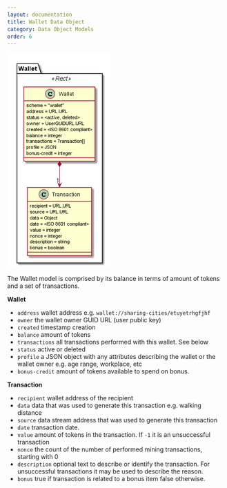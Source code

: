 ```yaml
---
layout: documentation
title: Wallet Data Object
category: Data Object Models
order: 6
---
```


![Wallet Object Model](Wallet-Data-Object-Model.png)

The Wallet model is comprised by its balance in terms of amount of tokens and a set of transactions.

**Wallet**

* `address` wallet address e.g. `wallet://sharing-cities/etuyetrhgfjhf`
* `owner` the wallet owner GUID URL (user public key)
* `created` timestamp creation
* `balance` amount of tokens
* `transactions` all transactions performed with this wallet. See below
* `status` active or deleted
* `profile` a JSON object with any attributes describing the wallet or the wallet owner e.g. age range, workplace, etc
* `bonus-credit` amount of tokens available to spend on bonus.

**Transaction**

* `recipient` wallet address of the recipient
*  `data` data that was used to generate this transaction e.g. walking distance
*  `source` data stream address that was used to generate this transaction
*  `date` transaction date.
* `value` amount of tokens in the transaction. If `-1` it is an unsuccessful transaction
*  `nonce` the count of the number of performed mining transactions, starting with 0
* `description` optional text to describe or identify the transaction. For unsuccessful transactions it may be used to describe the reason.
*  `bonus` true if transaction is related to a bonus item false otherwise.

